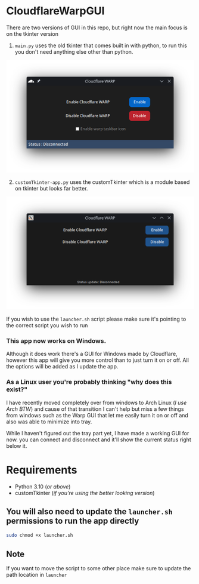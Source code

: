 # CloudflareWarpGUI
There are two versions of GUI in this repo, but right now the main focus is on the tkinter version
1. `main.py` uses the old tkinter that comes built in with python, to run this you don't need anything else other than python.

![preview of customTkinter-app.py using builtin Tkinter](/images/tkinter.png "main.py")

2. `customTkinter-app.py` uses the customTkinter which is a module based on tkinter but looks far better.

![preview of main.py using builtin customTkinter](/images/customTkinter.png "customTkinter-app.py")

If you wish to use the `launcher.sh` script please make sure it's pointing to the correct script you wish to run

### This app now works on Windows.
Although it does work there's a GUI for Windows made by Cloudflare, however this app will give you more control than to just turn it on or off. All the options will be added as I update the app.

### As a Linux user you're probably thinking "why does this exist?"

I have recently moved completely over from windows to Arch Linux (*I use Arch BTW*) and cause of that transition I can't help but miss a few things from windows such as the Warp GUI that let me easily turn it on or off and also was able to minimize into tray.

While I haven't figured out the tray part yet, I have made a working GUI for now. you can connect and disconnect and it'll show the current status right below it.

# Requirements
- Python 3.10 (*or above*)
- customTkinter (*if you're using the better looking version*)

## You will also need to update the `launcher.sh` permissions to run the app directly
```sh
sudo chmod +x launcher.sh
```
## Note
If you want to move the script to some other place make sure to update the path location in `launcher`
